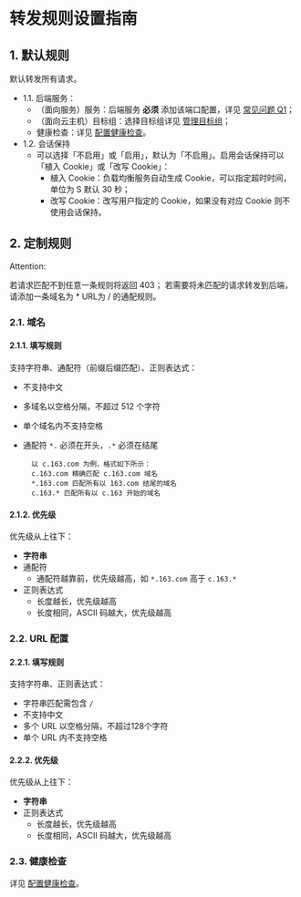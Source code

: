 # 转发规则设置指南

## 1. 默认规则
默认转发所有请求。

* 1.1. 后端服务：
	* （面向服务）服务：后端服务 **必须** 添加该端口配置，详见 [常见问题 Q1](http://support.c.163.com/md.html#!计算服务/负载均衡/常见问题/负载均衡常见问题.md)；
	* （面向云主机）目标组：选择目标组详见 [管理目标组](http://support.c.163.com/md.html#!计算服务/负载均衡/使用指南/管理目标组-云主机.md)；
	* 健康检查：详见 [配置健康检查](http://support.c.163.com/md.html#!计算服务/负载均衡/运维指南/配置负载均衡健康检查.md)。
* 1.2. 会话保持
	* 可以选择「不启用」或「启用」，默认为「不启用」。启用会话保持可以「植入 Cookie」或「改写 Cookie」：
		* 植入 Cookie：负载均衡服务自动生成 Cookie，可以指定超时时间，单位为 S 默认 30 秒；
		* 改写 Cookie：改写用户指定的 Cookie，如果没有对应 Cookie 则不使用会话保持。

## 2. 定制规则

<span>Attention:</span><div class="alertContent">若请求匹配不到任意一条规则将返回 403；
若需要将未匹配的请求转发到后端，请添加一条域名为 * URL为 / 的通配规则。</div>

### 2.1. 域名

#### 2.1.1. 填写规则

支持字符串、通配符（前缀后缀匹配）、正则表达式：

* 不支持中文
* 多域名以空格分隔，不超过 512 个字符
* 单个域名内不支持空格
* 通配符 `*.` 必须在开头，`.*` 必须在结尾

		以 c.163.com 为例，格式如下所示：
		c.163.com 精确匹配 c.163.com 域名
		*.163.com 匹配所有以 163.com 结尾的域名
		c.163.* 匹配所有以 c.163 开始的域名

#### 2.1.2. 优先级

优先级从上往下：

* **字符串**
* 通配符
	* 通配符越靠前，优先级越高，如 `*.163.com` 高于 `c.163.*`
* 正则表达式
	* 长度越长，优先级越高
	* 长度相同，ASCII 码越大，优先级越高

### 2.2. URL 配置

#### 2.2.1. 填写规则

支持字符串、正则表达式：

* 字符串匹配需包含 `/`
* 不支持中文
* 多个 URL 以空格分隔，不超过128个字符
* 单个 URL 内不支持空格

#### 2.2.2. 优先级

优先级从上往下：

* **字符串**
* 正则表达式
	* 长度越长，优先级越高
	* 长度相同，ASCII 码越大，优先级越高

### 2.3. 健康检查

详见 [配置健康检查](../md.html#!计算服务/负载均衡/运维指南/配置负载均衡健康检查.md)。



